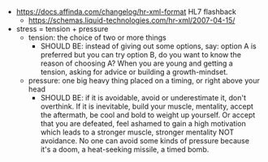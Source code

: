 - https://docs.affinda.com/changelog/hr-xml-format HL7 flashback
	- https://schemas.liquid-technologies.com/hr-xml/2007-04-15/
- stress = tension + pressure
	- tension: the choice of two or more things
		- SHOULD BE: instead of giving out some options, say: option A is preferred but you can try option B, do you want to know the reason of choosing A? When you are young and getting a tension, asking for advice or building a growth-mindset.
	- pressure: one big heavy thing placed on a timing, or right above your head
		- SHOULD BE: if it is avoidable, avoid or underestimate it, don't overthink. If it is inevitable, build your muscle, mentality, accept the aftermath, be cool and bold to weight up yourself. Or accept that you are defeated, feel ashamed to gain a high motivation which leads to a stronger muscle, stronger mentality NOT avoidance. No one can avoid some kinds of pressure because it's a doom, a heat-seeking missile, a timed bomb.